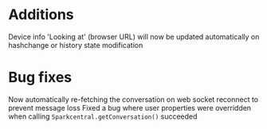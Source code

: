 # Additions

Device info 'Looking at' (browser URL) will now be updated automatically on hashchange or history state modification

# Bug fixes

Now automatically re-fetching the conversation on web socket reconnect to prevent message loss
Fixed a bug where user properties were overridden when calling `Sparkcentral.getConversation()` succeeded
